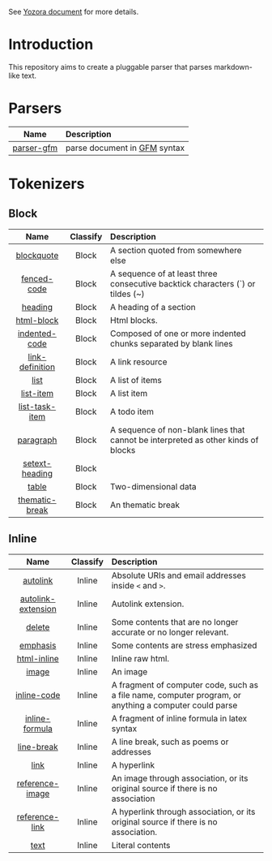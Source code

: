 
See [Yozora document][yozora-docs] for more details.


# Introduction

This repository aims to create a pluggable parser that parses markdown-like text.


# Parsers

   Name           | Description
  :--------------:|:----------------------
   [parser-gfm][] | parse document in [GFM][] syntax


<!-- Parsers link definitions -->
[parser-gfm]: https://github.com/guanghechen/yozora/tree/master/packages/parser-gfm#readme

# Tokenizers

## Block

   Name                     | Classify  | Description
  :------------------------:|:---------:|:--------------
   [blockquote][]           | Block     | A section quoted from somewhere else
   [fenced-code][]          | Block     | A sequence of at least three consecutive backtick characters (`) or tildes (~)
   [heading][]              | Block     | A heading of a section
   [html-block][]           | Block     | Html blocks.
   [indented-code][]        | Block     | Composed of one or more indented chunks separated by blank lines
   [link-definition][]      | Block     | A link resource
   [list][]                 | Block     | A list of items
   [list-item][]            | Block     | A list item
   [list-task-item][]       | Block     | A todo item
   [paragraph][]            | Block     | A sequence of non-blank lines that cannot be interpreted as other kinds of blocks
   [setext-heading][]       | Block     |
   [table][]                | Block     | Two-dimensional data
   [thematic-break][]       | Block     | An thematic break


<!-- Block tokenizers link definitions -->
[blockquote]: https://github.com/guanghechen/yozora/tree/master/tokenizers/blockquote#readme
[fenced-code]: https://github.com/guanghechen/yozora/tree/master/tokenizers/fenced-code#readme
[heading]: https://github.com/guanghechen/yozora/tree/master/tokenizers/heading#readme
[html-block]: https://github.com/guanghechen/yozora/tree/master/tokenizers/html-block#readme
[indented-code]: https://github.com/guanghechen/yozora/tree/master/tokenizers/indented-code#readme
[link-definition]: https://github.com/guanghechen/yozora/tree/master/tokenizers/link-definition#readme
[list]: https://github.com/guanghechen/yozora/tree/master/tokenizers/list#readme
[list-item]: https://github.com/guanghechen/yozora/tree/master/tokenizers/list-item#readme
[list-task-item]: https://github.com/guanghechen/yozora/tree/master/tokenizers/list-task-item#readme
[paragraph]: https://github.com/guanghechen/yozora/tree/master/tokenizers/paragraph#readme
[setext-heading]: https://github.com/guanghechen/yozora/tree/master/tokenizers/setext-heading#readme
[table]: https://github.com/guanghechen/yozora/tree/master/tokenizers/table#readme
[thematic-break]: https://github.com/guanghechen/yozora/tree/master/tokenizers/thematic-break#readme

## Inline

   Name                     | Classify  | Description
  :------------------------:|:---------:|:--------------
   [autolink][]             | Inline    | Absolute URIs and email addresses inside `<` and `>`.
   [autolink-extension][]   | Inline    | Autolink extension.
   [delete][]               | Inline    | Some contents that are no longer accurate or no longer relevant.
   [emphasis][]             | Inline    | Some contents are stress emphasized
   [html-inline][]          | Inline    | Inline raw html.
   [image][]                | Inline    | An image
   [inline-code][]          | Inline    | A fragment of computer code, such as a file name, computer program, or anything a computer could parse
   [inline-formula][]       | Inline    | A fragment of inline formula in latex syntax
   [line-break][]           | Inline    | A line break, such as poems or addresses
   [link][]                 | Inline    | A hyperlink
   [reference-image][]      | Inline    | An image through association, or its original source if there is no association
   [reference-link][]       | Inline    | A hyperlink through association, or its original source if there is no association.
   [text][]                 | Inline    | Literal contents


<!-- Inline tokenizers link definitions -->
[autolink]: https://github.com/guanghechen/yozora/tree/master/tokenizers/autolink#readme
[autolink-extension]: https://github.com/guanghechen/yozora/tree/master/tokenizers/autolink-extension#readme
[delete]: https://github.com/guanghechen/yozora/tree/master/tokenizers/delete#readme
[emphasis]: https://github.com/guanghechen/yozora/tree/master/tokenizers/emphasis#readme
[html-inline]: https://github.com/guanghechen/yozora/tree/master/tokenizers/html-inline#readme
[image]: https://github.com/guanghechen/yozora/tree/master/tokenizers/image#readme
[inline-code]: https://github.com/guanghechen/yozora/tree/master/tokenizers/inline-code#readme
[inline-formula]: https://github.com/guanghechen/yozora/tree/master/tokenizers/inline-formula#readme
[line-break]: https://github.com/guanghechen/yozora/tree/master/tokenizers/line-break#readme
[link]: https://github.com/guanghechen/yozora/tree/master/tokenizers/link#readme
[reference-image]: https://github.com/guanghechen/yozora/tree/master/tokenizers/reference-image#readme
[reference-link]: https://github.com/guanghechen/yozora/tree/master/tokenizers/reference-link#readme
[text]: https://github.com/guanghechen/yozora/tree/master/tokenizers/text#readme



<!-- Other external link definitions -->
[yozora-docs]: https://yozora.guanghechen.com/docs
[GFM]: https://github.github.com/gfm
